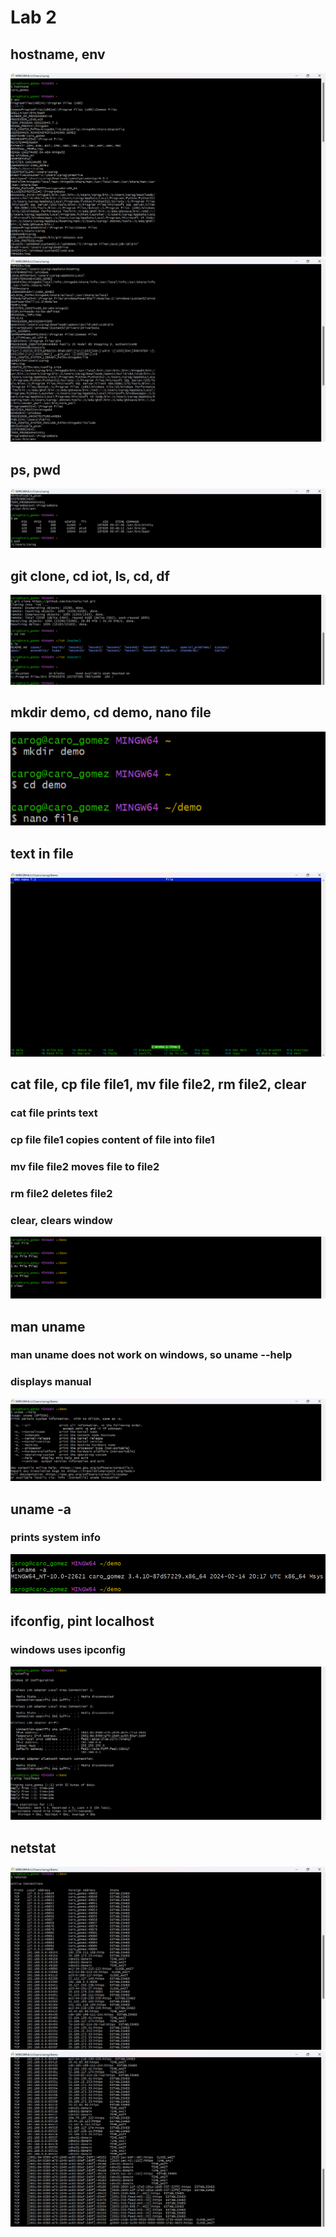 # Lab 2
## hostname, env
![hostname env](images/Screenshot(56).png)
![env](images/Screenshot(57).png)
## ps, pwd
![ps pwd](images/Screenshot(58).png)
## git clone, cd iot, ls, cd, df
![gitclone cd ls cd df](images/Screenshot(60).png)
## mkdir demo, cd demo, nano file
![mkdir cd nano](images/Screenshot(62).png)
## text in file
![text](images/Screenshot(61).png)
## cat file, cp file file1, mv file file2, rm file2, clear
### cat file prints text
### cp file file1 copies content of file into file1
### mv file file2 moves file to file2
### rm file2 deletes file2
### clear, clears window
![cat cp mv rm clear](images/Screenshot(620).png)
## man uname
### man uname does not work on windows, so uname --help
### displays manual
![uname --help](images/Screenshot(66).png)
## uname -a
### prints system info
![uname -a](images/Screenshot(71).png)
## ifconfig, pint localhost
### windows uses ipconfig
![ipconfig ping](images/Screenshot(68).png)
## netstat
![netstat](images/Screenshot(69).png)
![netstat1](images/Screenshot(70).png)

